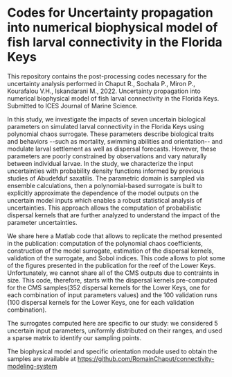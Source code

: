 # Codes for Uncertainty propagation into numerical biophysical model of fish larval connectivity in the Florida Keys

This repository contains the post-processing codes necessary for the uncertainty analysis performed in Chaput R., Sochala P., Miron P., Kourafalou V.H., Iskandarani M., 2022. Uncertainty propagation into numerical biophysical model of fish larval connectivity in the Florida Keys. Submitted to ICES Journal of Marine Science.

In this study, we investigate the impacts of seven uncertain biological parameters on simulated larval connectivity in the Florida Keys using polynomial chaos surrogate. These parameters describe biological traits and behaviors --such as mortality, swimming abilities and orientation-- and modulate larval settlement as well as dispersal forecasts. However, these parameters are poorly constrained by observations and vary naturally between individual larvae. In the study, we characterize the input uncertainties with probability density functions informed by previous studies of Abudefduf saxatilis. The parametric domain is sampled via ensemble calculations, then a polynomial-based surrogate is built to explicitly approximate the dependence of the model outputs on the uncertain model inputs which enables a robust statistical analysis of uncertainties. This approach allows the computation of probabilistic dispersal kernels that are further analyzed to understand the impact of the parameter uncertainties. 

We share here a Matlab code that allows to replicate the method presented in the publication: computation of the polynomial chaos coefficients, construction of the model surrogate, estimation of the dispersal kernels, validation of the surrogate, and Sobol indices. This code allows to plot some of the figures presented in the publication for the reef of the Lower Keys. Unfortunately, we cannot share all of the CMS outputs due to contraints in size. This code, therefore, starts with the dispersal kernels pre-computed for the CMS samples(352 dispersal kernels for the Lower Keys, one for each combination of input parameters values) and the 100 validation runs (100 dispersal kernels for the Lower Keys, one for each validation combination).

The surrogates computed here are specific to our study: we considered 5 uncertain input parameters, uniformly distributed on their ranges, and used a sparse matrix to identify our sampling points.

The biophysical model and specific orientation module used to obtain the samples are available at https://github.com/RomainChaput/connectivity-modeling-system 
